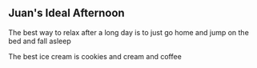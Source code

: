 ## Juan's Ideal Afternoon

The best way to relax after a long day is to just go home and jump on the bed and fall asleep

The best ice cream is cookies and cream and coffee